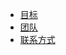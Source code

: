 <!-- 侧边栏 docs/_sidebar.md -->
* [目标](about/aim.md)
* [团队](about/team.md)
* [联系方式](about/contact.md)





  